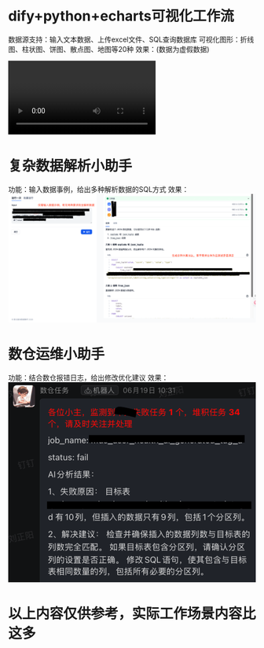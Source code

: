 # dify+python+echarts可视化工作流
数据源支持：输入文本数据、上传excel文件、SQL查询数据库
可视化图形：折线图、柱状图、饼图、散点图、地图等20种
效果：(数据为虚假数据)
<!-- ![image.mp4](../../image/aaa.mp4)  -->
<video src="../../image/aaa.mp4" controls></video>

 
 # 复杂数据解析小助手
 功能：输入数据事例，给出多种解析数据的SQL方式
 效果：
 ![image.png](../../image/p1.png)

 # 数仓运维小助手
 功能：结合数仓报错日志，给出修改优化建议
 效果：
 ![image.png](../../image/p2.png)

 # 以上内容仅供参考，实际工作场景内容比这多